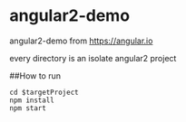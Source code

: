 # angular2-demo
angular2-demo from https://angular.io

every directory is an isolate angular2 project

##How to run

```
cd $targetProject
npm install
npm start
```
